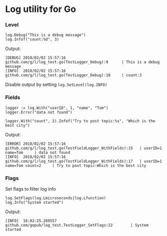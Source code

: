 # Log utility for Go
### Level  
``` 
log.Debug("This is a debug message")
log.Infof("count:%d", 3)
```
Output:
```
[DEBUG] 2018/02/02 15:57:16 github.com/g/l/log_test.go(TestLogger_Debug):9      | This is a debug message
[INFO]  2018/02/02 15:57:16 github.com/g/l/log_test.go(TestLogger_Debug):10     | count:3
```
Disable output by setting `log.SetLevel(log.INFO)`
### Fields
``` 
logger := log.With("userID", 1, "name", "Tom")
logger.Error("data not found")

logger.With("count", 2).Infof("Try to post topic:%s", "Which is the best city")
```
Output:
``` 
[ERROR] 2018/02/02 15:57:16 github.com/g/l/log_test.go(TestFieldLogger_WithFields):15   | userID=1 name=Tom     | data not found
[INFO]  2018/02/02 15:57:16 github.com/g/l/log_test.go(TestFieldLogger_WithFields):17   | userID=1 name=Tom count=2     | Try to post topic:Which is the best city
```

### Flags
Set flags to filter log info
``` 
log.SetFlags(log.Lmicroseconds|log.Lfunction)
log.Info("System started")
```
Output:
``` 
[INFO]  16:02:25.289557 github.com/gopub/log_test.TestLogger_SetFlags:22        | System started
```